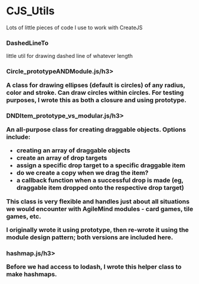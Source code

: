 # CJS_Utils
Lots of little pieces of code I use to work with CreateJS

<h3>DashedLineTo</h3>

little util for drawing dashed line of whatever length

<h3>Circle_prototypeANDModule.js/h3>

A class for drawing ellipses (default is circles) of any radius, color and stroke. Can draw circles within circles.
For testing purposes, I wrote this as both a closure and using prototype.

<h3>DNDItem_prototype_vs_modular.js/h3>

An all-purpose class for creating draggable objects. Options include:
- creating an array of draggable objects
- create an array of drop targets
- assign a specific drop target to a specific draggable item
- do we create a copy when we drag the item?
- a callback function when a successful drop is made (eg, draggable item dropped onto the respective drop target)

This class is very flexible and handles just about all situations we would encounter with AgileMind modules - card games, tile games, etc.

I originally wrote it using prototype, then re-wrote it using the module design pattern; both versions are included here.

<h3>hashmap.js/h3>

Before we had access to lodash, I wrote this helper class to make hashmaps.
